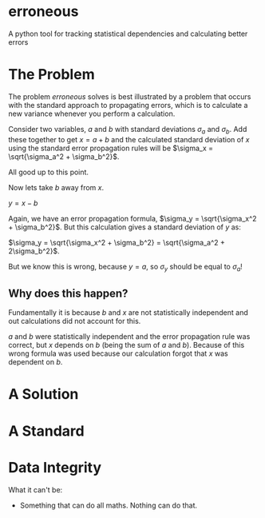 # erroneous
A python tool for tracking statistical dependencies and calculating better errors

The Problem
===========

The problem *erroneous* solves is best illustrated by a problem that occurs with 
the standard approach to propagating errors, which is to calculate a new variance
whenever you perform a calculation.

Consider two variables, $a$ and $b$ with standard deviations $\sigma_a$ and $\sigma_b$.
Add these together to get $x = a+b$ and the calculated standard deviation of $x$ using the
standard error propagation rules will be $\sigma_x = \sqrt{\sigma_a^2 + \sigma_b^2}$.

All good up to this point.

Now lets take $b$ away from $x$.

$y = x - b$

Again, we have an error propagation formula, $\sigma_y = \sqrt{\sigma_x^2 + \sigma_b^2}$. 
But this calculation gives a standard deviation of $y$ as:

$\sigma_y = \sqrt{\sigma_x^2 + \sigma_b^2} = \sqrt{\sigma_a^2 + 2\sigma_b^2}$.

But we know this is wrong, because $y = a$, so $\sigma_y$ should be equal to $\sigma_a$!

Why does this happen?
---------------------

Fundamentally it is because $b$ and $x$ are not statistically independent and out calculations
did not account for this.

$a$ and $b$ were statistically independent and the error propagation rule was correct,
but $x$ depends on $b$ (being the sum of $a$ and $b$).
Because of this wrong formula was used because our calculation forgot that
$x$ was dependent on $b$.


A Solution
==========


A Standard
==========



Data Integrity
==============






What it can't be:
 * Something that can do all maths. Nothing can do that.
